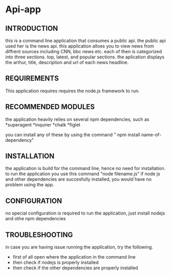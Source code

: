 # Api-app

INTRODUCTION
-------------

this is a command line application that consumes a public api. the public api used her is the news api. this application alloes you to view news from diffrent sources including CNN, bbc news etc. each of then is categorized into three sections. top, latest, and popular sections. the aplication displays the arthur, title, description and url of each news headline.

REQUIREMENTS
------------

This application requires requires the node.js framework to run.

RECOMMENDED MODULES
-------------------

the application heavily relies on several npm dependencies, such as
	*superagent
	*inquirer
	*chalk
	*figlet

you can install any of these by using the command " npm install name-of-dependency"

INSTALLATION
------------

the application is build for the command line, hence no need for installation. to run the application you use this command
			"node filename.js"
if node js and other dependencies are succesfully installed, you would have no problem using the app.

CONFIGURATION
-------------
no special configuration is required to run the application, just install nodejs and othe npm dependencies

TROUBLESHOOTING
---------------

in case you are having issue running the application, try the following.

* first of all open where the application in the command line
* then check if nodejs is properly installed
* then check if the other dependencies are properly installed



